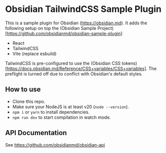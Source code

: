# Obsidian TailwindCSS Sample Plugin

This is a sample plugin for Obsidian (https://obsidian.md). It adds the following setup on top the (Obsidian Sample Project)[https://github.com/obsidianmd/obsidian-sample-plugin]

-   React
-   TailwindCSS
-   Vite (replace esbuild)

TailwindCSS is pre-configured to use the (Obsidian CSS tokens)[https://docs.obsidian.md/Reference/CSS+variables/CSS+variables]. The preflight is turned off due to conflict with Obsidian's default styles.

## How to use

-   Clone this repo.
-   Make sure your NodeJS is at least v20 (`node --version`).
-   `npm i` or `yarn` to install dependencies.
-   `npm run dev` to start compilation in watch mode.

## API Documentation

See https://github.com/obsidianmd/obsidian-api
